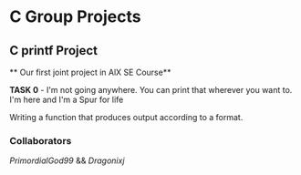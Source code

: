 # C Group Projects 


## C printf Project

** Our first joint project in AlX SE Course**


**TASK 0** - I'm not going anywhere. You can print that wherever you want to. I'm here and I'm a Spur for life


Writing a function that produces output according to a format.























### **Collaborators**
*PrimordialGod99* && *Dragonixj*
